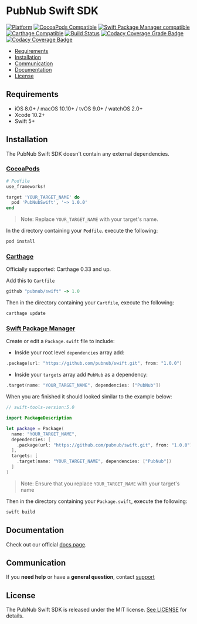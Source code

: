 # PubNub Swift SDK

[![Platform](https://img.shields.io/cocoapods/p/PubNubSwift.svg?style=flat)](https://img.shields.io/cocoapods/p/PubNubSwift.svg)
[![CocoaPods Compatible](https://img.shields.io/cocoapods/v/PubNubSwift.svg)](https://img.shields.io/cocoapods/v/PubNubSwift.svg)
[![Swift Package Manager compatible](https://img.shields.io/badge/Swift%20Package%20Manager-compatible-brightgreen.svg)](https://github.com/apple/swift-package-manager)
[![Carthage Compatible](https://img.shields.io/badge/Carthage-compatible-4BC51D.svg?style=flat)](https://github.com/Carthage/Carthage)
[![Build Status](https://travis-ci.org/pubnub/swift.svg?branch=master)](https://travis-ci.org/pubnub/swift)
[![Codacy Coverage Grade Badge](https://api.codacy.com/project/badge/Grade/d6dbd8cad97d42bbb72c47137e94d6f5)](https://www.codacy.com?utm_source=github.com&amp;utm_medium=referral&amp;utm_content=pubnub/swift&amp;utm_campaign=Badge_Grade)
[![Codacy Coverage Badge](https://api.codacy.com/project/badge/Coverage/2859917905c549b8bfa27630ff276fce)](https://www.codacy.com/app/PubNub/swift?utm_source=github.com&utm_medium=referral&utm_content=pubnub/swift&utm_campaign=Badge_Coverage)

- [Requirements](#requirements)
- [Installation](#installation)
- [Communication](#communication)
- [Documentation](#documentation)
- [License](#license)

## Requirements

- iOS 8.0+ / macOS 10.10+ / tvOS 9.0+ / watchOS 2.0+
- Xcode 10.2+
- Swift 5+

## Installation

The PubNub Swift SDK doesn't contain any external dependencies.

### [CocoaPods](https://guides.cocoapods.org/using/using-cocoapods.html)

```ruby
# Podfile
use_frameworks!

target 'YOUR_TARGET_NAME' do
  pod 'PubNubSwift', '~> 1.0.0'
end
```

> Note: Replace `YOUR_TARGET_NAME` with your target's name.

In the directory containing your `Podfile`. execute the following:

```bash
pod install
```

### [Carthage](https://github.com/Carthage/Carthage)

Officially supported: Carthage 0.33 and up.

Add this to `Cartfile`

```ruby
github "pubnub/swift" ~> 1.0
```

Then in the directory containing your `Cartfile`, execute the following:

```bash
carthage update
```

### [Swift Package Manager](https://github.com/apple/swift-package-manager)

Create or edit a `Package.swift` file to include:

- Inside your root level `dependencies` array add:

```swift
.package(url: "https://github.com/pubnub/swift.git", from: "1.0.0")
```

- Inside your `targets` array add `PubNub` as a dependency:

```swift
.target(name: "YOUR_TARGET_NAME", dependencies: ["PubNub"])
```

When you are finished it should looked similar to the example below:

```swift
// swift-tools-version:5.0

import PackageDescription

let package = Package(
  name: "YOUR_TARGET_NAME",
  dependencies: [
    .package(url: "https://github.com/pubnub/swift.git", from: "1.0.0")
  ],
  targets: [
    .target(name: "YOUR_TARGET_NAME", dependencies: ["PubNub"])
  ]
)
```

> Note: Ensure that you replace `YOUR_TARGET_NAME` with your target's name

Then in the directory containing your `Package.swift`, execute the following:

```bash
swift build
```

## Documentation

Check out our official [docs page](https://www.pubnub.com/docs/swift/pubnub-swift-sdk).

## Communication

If you **need help** or have a **general question**, contact [support](mailto:support@pubnub.com)

## License

The PubNub Swift SDK is released under the MIT license.
[See LICENSE](https://github.com/pubnub/swift/blob/master/LICENSE) for details.
